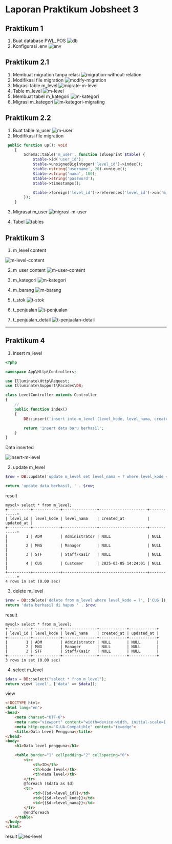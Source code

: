 # Laporan Praktikum Jobsheet 3


## Praktikum 1

1. Buat database PWL_POS
![db](./public/img/db-pwl-pos.png)
2. Konfigurasi .env
![env](./public/img/env.png)


## Praktikum 2.1
1. Membuat migration tanpa relasi
![migration-without-relation](./public/img/migration.png)
2. Modifikasi file migration
![modify-migration](./public/img/migration-file.png)
3. Migrasi table m_level
![migrate-m-level](./public/img/migrating-m-level.png)
4. Table m_level
![m-level](./public/img/m-level-table.png)
5. Membuat tabel m_kategori
![m-kategori](./public/img/creating-m-kategori.png)
6. Migrasi m_kategori
![m-kategori-migrating](./public/img/migratin-m-kategori.png)


## Praktikum 2.2
1. Buat table m_user
![m-user](./public/img/m_user.png)
2. Modifikasi file migration
```php
 public function up(): void
    {
        Schema::table('m_user', function (Blueprint $table) {
            $table->id('user_id');
            $table->unsignedBigInteger('level_id')->index();
            $table->string('username', 20)->unique();
            $table->string('nama', 100);
            $table->string('password');
            $table->timestamps();

            $table->foreign('level_id')->references('level_id')->on('m_level');
        });
    }
```
3. Migrasai m_user
![migrasi-m-user](./public/img/migrating-m-user.png)

4. Tabel
![tables](./public/img/tables.png)


## Praktikum 3

1. m_level content

![m-level-content](./public/img/m-level-content.png)

2. m_user content
![m-user-content](./public/img/m-user-content.png)

3. m_kategori
![m-kategori](./public/img/m-kategori.png)

4. m_barang
![m-barang](./public/img/m-barang.png)

5. t_stok 
![t-stok](./public/img/t-stok.png)

6. t_penjualan
![t-penjualan](./public/img/t-penjualan.png)

7. t_penjualan_detail
![t-penjualan-detail](./public/img/t-penjualan-detail.png)


----

## Praktikum 4
1. insert m_level
```php
<?php

namespace App\Http\Controllers;

use Illuminate\Http\Request;
use Illuminate\Support\Facades\DB;

class LevelController extends Controller
{
    //
    public function index()
    {
        DB::insert('insert into m_level (level_kode, level_nama, created_at) values(?,?,?)', ['CUS', 'pelanggan', now()]);

        return 'insert data baru berhasil';
    }
}

```
Data inserted

![insert-m-level](./public/img/insert-m-level.png)


2. update m_level

```php
$row = DB::update('update m_level set level_nama = ? where level_kode = ?', ['Customer', 'CUS']);

return 'update data berhasil, ' . $row;
```
result

```
mysql> select * from m_level;
+----------+------------+---------------+---------------------+------------+
| level_id | level_kode | level_nama    | created_at          | updated_at |
+----------+------------+---------------+---------------------+------------+
|        1 | ADM        | Administrator | NULL                | NULL       |
|        2 | MNG        | Manager       | NULL                | NULL       |
|        3 | STF        | Staff/Kasir   | NULL                | NULL       |
|        4 | CUS        | Customer      | 2025-03-05 14:24:01 | NULL       |
+----------+------------+---------------+---------------------+------------+
4 rows in set (0.00 sec)
```

3. delete m_level
```php
$row = DB::delete('delete from m_level where level_kode = ?', ['CUS']);
return 'data berhasil di hapus ' . $row;
```

result
```
mysql> select * from m_level;
+----------+------------+---------------+------------+------------+
| level_id | level_kode | level_nama    | created_at | updated_at |
+----------+------------+---------------+------------+------------+
|        1 | ADM        | Administrator | NULL       | NULL       |
|        2 | MNG        | Manager       | NULL       | NULL       |
|        3 | STF        | Staff/Kasir   | NULL       | NULL       |
+----------+------------+---------------+------------+------------+
3 rows in set (0.00 sec)
```
4. select m_level
```php
$data = DB::select("select * from m_level");
return view('level', ['data' => $data]);
```

view
```html
<!DOCTYPE html>
<html lang="en">
<head>
    <meta charset="UTF-8">
    <meta name="viewport" content="width=device-width, initial-scale=1.0">
    <meta http-equiv="X-UA-Compatible" content="ie=edge">
    <title>Data Level Pengguna</title>
</head>
<body>
    <h1>Data level pengguna</h1>

    <table border="1" cellpadding="2" cellspacing="0">
        <tr>
            <th>ID</th>
            <th>kode level</th>
            <th>nama level</th>
        </tr>
        @foreach ($data as $d)
        <tr>
            <td>{{$d->level_id}}</td>
            <td>{{$d->level_kode}}</td>
            <td>{{$d->level_nama}}</td>
        </tr>
        @endforeach
    </table>
</body>
</html>
```

result 
![res-level](./public/img/view-level.png)
